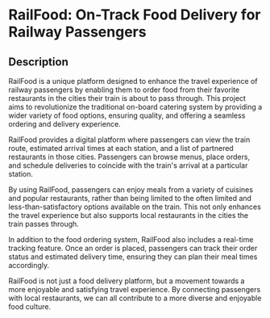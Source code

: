 # RailFood: On-Track Food Delivery for Railway Passengers

## Description

RailFood is a unique platform designed to enhance the travel experience of railway passengers by enabling them to order food from their favorite restaurants in the cities their train is about to pass through. 
This project aims to revolutionize the traditional on-board catering system by providing a wider variety of food options, ensuring quality, and offering a seamless ordering and delivery experience.

RailFood provides a digital platform where passengers can view the train route, estimated arrival times at each station, and a list of partnered restaurants in those cities. 
Passengers can browse menus, place orders, and schedule deliveries to coincide with the train's arrival at a particular station.

By using RailFood, passengers can enjoy meals from a variety of cuisines and popular restaurants, rather than being limited to the often limited and less-than-satisfactory options available on the train. 
This not only enhances the travel experience but also supports local restaurants in the cities the train passes through.

In addition to the food ordering system, RailFood also includes a real-time tracking feature. Once an order is placed, passengers can track their order status and estimated delivery time, ensuring they can plan their meal times accordingly.

RailFood is not just a food delivery platform, but a movement towards a more enjoyable and satisfying travel experience. By connecting passengers with local restaurants, we can all contribute to a more diverse and enjoyable food culture.
